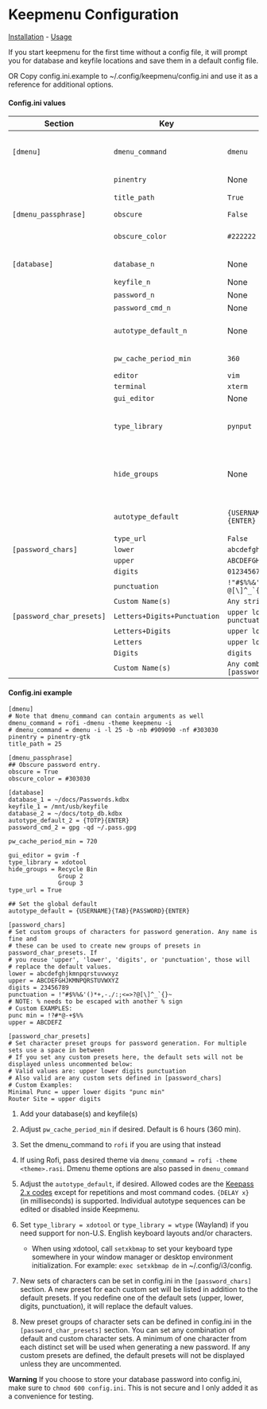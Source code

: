 # Keepmenu Configuration

[Installation](install.md) - [Usage](usage.md)

If you start keepmenu for the first time without a config file, it will prompt
you for database and keyfile locations and save them in a default config file.

OR Copy config.ini.example to ~/.config/keepmenu/config.ini and use it as a
reference for additional options.

#### Config.ini values

| Section                   | Key                          | Default                                 | Notes                                                        |
|---------------------------|------------------------------|-----------------------------------------|--------------------------------------------------------------|
| `[dmenu]`                 | `dmenu_command`              | `dmenu`                                 | Command can include arguments                                |
|                           | `pinentry`                   | None                                    |                                                              |
|                           | `title_path`                 | `True`                                  | True, False or int                                           |
| `[dmenu_passphrase]`      | `obscure`                    | `False`                                 |                                                              |
|                           | `obscure_color`              | `#222222`                               | Only applicable to dmenu                                     |
| `[database]`              | `database_n`                 | None                                    | `n` is any integer                                           |
|                           | `keyfile_n`                  | None                                    |                                                              |
|                           | `password_n`                 | None                                    |                                                              |
|                           | `password_cmd_n`             | None                                    |                                                              |
|                           | `autotype_default_n`         | None                                    | Overrides global default                                     |
|                           | `pw_cache_period_min`        | `360`                                   | Value in minutes                                             |
|                           | `editor`                     | `vim`                                   |                                                              |
|                           | `terminal`                   | `xterm`                                 |                                                              |
|                           | `gui_editor`                 | None                                    |                                                              |
|                           | `type_library`               | `pynput`                                | xdotool, ydotool, wtype  or pynput                           |
|                           | `hide_groups`                | None                                    | See below for formatting of multiple groups                  |
|                           | `autotype_default`           | `{USERNAME}{TAB}{PASSWORD}{ENTER}`      | [Keepass autotype sequences][1]                              |
|                           | `type_url`                   | `False`                                 |                                                              |
| `[password_chars]`        | `lower`                      | `abcdefghijklmnopqrstuvwxyz`            |                                                              |
|                           | `upper`                      | `ABCDEFGHIJKLMNOPQRSTUVWXYZ`            |                                                              |
|                           | `digits`                     | `0123456789`                            |                                                              |
|                           | `punctuation`                | ``!"#$%%&'()*+,-./:;<=>?@[\]^_`{│}~``   |                                                              |
|                           | `Custom Name(s)`             | `Any string`                            |                                                              |
| `[password_char_presets]` | `Letters+Digits+Punctuation` | `upper lower digits punctuation`        |                                                              |
|                           | `Letters+Digits`             | `upper lower digits`                    |                                                              |
|                           | `Letters`                    | `upper lower`                           |                                                              |
|                           | `Digits`                     | `digits`                                |                                                              |
|                           | `Custom Name(s)`             | `Any combo of [password_chars] entries` |                                                              |

#### Config.ini example

    [dmenu]
    # Note that dmenu_command can contain arguments as well
    dmenu_command = rofi -dmenu -theme keepmenu -i
    # dmenu_command = dmenu -i -l 25 -b -nb #909090 -nf #303030
    pinentry = pinentry-gtk
    title_path = 25

    [dmenu_passphrase]
    ## Obscure password entry.
    obscure = True
    obscure_color = #303030

    [database]
    database_1 = ~/docs/Passwords.kdbx
    keyfile_1 = /mnt/usb/keyfile
    database_2 = ~/docs/totp_db.kdbx
    autotype_default_2 = {TOTP}{ENTER}
    password_cmd_2 = gpg -qd ~/.pass.gpg

    pw_cache_period_min = 720

    gui_editor = gvim -f
    type_library = xdotool
    hide_groups = Recycle Bin
                  Group 2
                  Group 3
    type_url = True

    ## Set the global default
    autotype_default = {USERNAME}{TAB}{PASSWORD}{ENTER}

    [password_chars]
    # Set custom groups of characters for password generation. Any name is fine and
    # these can be used to create new groups of presets in password_char_presets. If
    # you reuse 'upper', 'lower', 'digits', or 'punctuation', those will
    # replace the default values.
    lower = abcdefghjkmnpqrstuvwxyz
    upper = ABCDEFGHJKMNPQRSTUVWXYZ
    digits = 23456789
    punctuation = !"#$%%&'()*+,-./:;<=>?@[\]^_`{}~
    # NOTE: % needs to be escaped with another % sign
    # Custom EXAMPLES:
    punc min = !?#*@-+$%%
    upper = ABCDEFZ

    [password_char_presets]
    # Set character preset groups for password generation. For multiple sets use a space in between
    # If you set any custom presets here, the default sets will not be displayed unless uncommented below:
    # Valid values are: upper lower digits punctuation
    # Also valid are any custom sets defined in [password_chars]
    # Custom Examples:
    Minimal Punc = upper lower digits "punc min"
    Router Site = upper digits

1. Add your database(s) and keyfile(s)
2. Adjust `pw_cache_period_min` if desired. Default is 6 hours (360 min).
3. Set the dmenu_command to `rofi` if you are using that instead
4. If using Rofi, pass desired theme via `dmenu_command = rofi -theme
   <theme>.rasi`. Dmenu theme options are also passed in `dmenu_command`
5. Adjust the `autotype_default`, if desired. Allowed codes are the [Keepass 2.x
   codes][1] except for repetitions and most command codes. `{DELAY x}`
   (in milliseconds) is supported. Individual autotype sequences can be edited
   or disabled inside Keepmenu.
6. Set `type_library = xdotool` or `type_library = wtype` (Wayland) if you
   need support for non-U.S. English keyboard layouts and/or characters.

    * When using xdotool, call `setxkbmap` to set your keyboard type somewhere
      in your window manager or desktop environment initialization. For example:
      `exec setxkbmap de` in ~/.config/i3/config.

7. New sets of characters can be set in config.ini in the `[password_chars]`
   section. A new preset for each custom set will be listed in addition to the
   default presets. If you redefine one of the default sets (upper, lower,
   digits, punctuation), it will replace the default values.
8. New preset groups of character sets can be defined in config.ini in the
   `[password_char_presets]` section. You can set any combination of default and
   custom character sets. A minimum of one character from each distinct set will
   be used when generating a new password. If any custom presets are defined,
   the default presets will not be displayed unless they are uncommented.

**Warning** If you choose to store your database password into config.ini, make
sure to `chmod 600 config.ini`. This is not secure and I only added it as a
convenience for testing.

[1]:  https://keepass.info/help/base/autotype.html#autoseq "Keepass Autotype Sequences"
